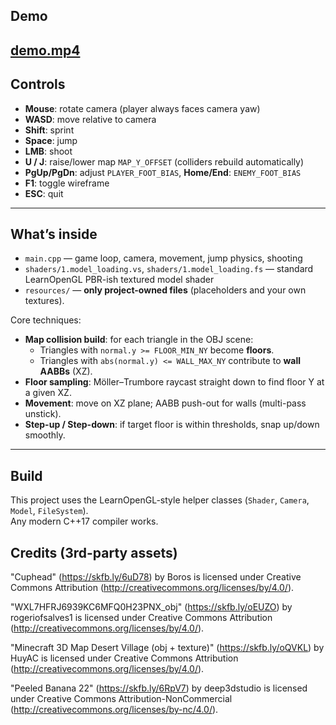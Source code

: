 ## Demo

[demo.mp4](https://github.com/user-attachments/assets/86471327-a106-431b-abad-fa0cc43e27de)
---

## Controls

- **Mouse**: rotate camera (player always faces camera yaw)  
- **WASD**: move relative to camera  
- **Shift**: sprint  
- **Space**: jump  
- **LMB**: shoot  
- **U / J**: raise/lower map `MAP_Y_OFFSET` (colliders rebuild automatically)  
- **PgUp/PgDn**: adjust `PLAYER_FOOT_BIAS`, **Home/End**: `ENEMY_FOOT_BIAS`  
- **F1**: toggle wireframe  
- **ESC**: quit

---

## What’s inside

- `main.cpp` — game loop, camera, movement, jump physics, shooting  
- `shaders/1.model_loading.vs`, `shaders/1.model_loading.fs` — standard LearnOpenGL PBR-ish textured model shader  
- `resources/` — **only project-owned files** (placeholders and your own textures).  

Core techniques:
- **Map collision build**: for each triangle in the OBJ scene:  
  - Triangles with `normal.y >= FLOOR_MIN_NY` become **floors**.  
  - Triangles with `abs(normal.y) <= WALL_MAX_NY` contribute to **wall AABBs** (XZ).  
- **Floor sampling**: Möller–Trumbore raycast straight down to find floor Y at a given XZ.  
- **Movement**: move on XZ plane; AABB push-out for walls (multi-pass unstick).  
- **Step-up / Step-down**: if target floor is within thresholds, snap up/down smoothly.

---

## Build

This project uses the LearnOpenGL-style helper classes (`Shader`, `Camera`, `Model`, `FileSystem`).  
Any modern C++17 compiler works.

## Credits (3rd-party assets)

"Cuphead" (https://skfb.ly/6uD78) by Boros is licensed under Creative Commons Attribution (http://creativecommons.org/licenses/by/4.0/).

"WXL7HFRJ6939KC6MFQ0H23PNX_obj" (https://skfb.ly/oEUZO) by rogeriofsalves1 is licensed under Creative Commons Attribution (http://creativecommons.org/licenses/by/4.0/).

"Minecraft 3D Map Desert Village (obj + texture)" (https://skfb.ly/oQVKL) by HuyAC is licensed under Creative Commons Attribution (http://creativecommons.org/licenses/by/4.0/).

"Peeled Banana 22" (https://skfb.ly/6RpV7) by deep3dstudio is licensed under Creative Commons Attribution-NonCommercial (http://creativecommons.org/licenses/by-nc/4.0/).
